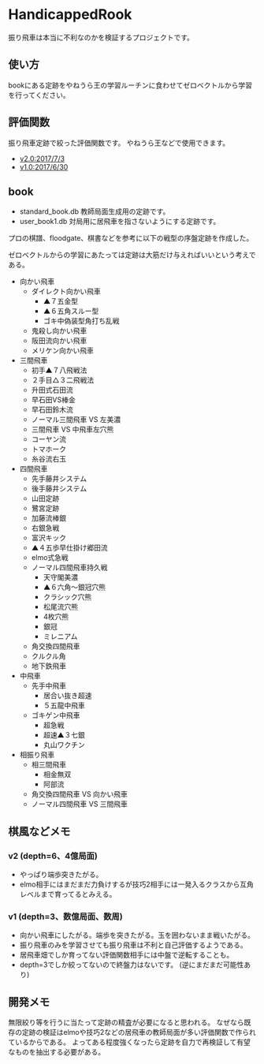 ﻿# HandicappedRook

振り飛車は本当に不利なのかを検証するプロジェクトです。

## 使い方

bookにある定跡をやねうら王の学習ルーチンに食わせてゼロベクトルから学習を行ってください。

## 評価関数

振り飛車定跡で絞った評価関数です。
やねうら王などで使用できます。

- [v2.0:2017/7/3](https://drive.google.com/file/d/0BwUOadFWQqvjUFVIMW8xX0dBa28/view?usp=sharing)
- [v1.0:2017/6/30](https://drive.google.com/file/d/0BwUOadFWQqvjVFFmYnRIODdsbGc/view?usp=sharing)

## book

- standard_book.db 教師局面生成用の定跡です。
- user_book1.db 対局用に居飛車を指さないようにする定跡です。

プロの棋譜、floodgate、棋書などを参考に以下の戦型の序盤定跡を作成した。

ゼロベクトルからの学習にあたっては定跡は大筋だけ与えればいいという考えである。

- 向かい飛車
	- ダイレクト向かい飛車
		- ▲７五金型
		- ▲６五角スルー型
		- ゴキ中偽装型角打ち乱戦
	- 鬼殺し向かい飛車
	- 阪田流向かい飛車
	- メリケン向かい飛車
- 三間飛車
	- 初手▲７八飛戦法
	- ２手目△３二飛戦法
	- 升田式石田流
	- 早石田VS棒金
	- 早石田鈴木流
	- ノーマル三間飛車 VS 左美濃
	- 三間飛車 VS 中飛車左穴熊
	- コーヤン流
	- トマホーク
	- 糸谷流右玉
- 四間飛車
	- 先手藤井システム
	- 後手藤井システム
	- 山田定跡
	- 鷺宮定跡
	- 加藤流棒銀
	- 右銀急戦
	- 富沢キック
	- ▲４五歩早仕掛け郷田流
	- elmo式急戦
	- ノーマル四間飛車持久戦
		- 天守閣美濃
		- ▲６六角～銀冠穴熊
		- クラシック穴熊
		- 松尾流穴熊
		- 4枚穴熊
		- 銀冠
		- ミレニアム
	- 角交換四間飛車
	- クルクル角
	- 地下鉄飛車
- 中飛車
	- 先手中飛車
		- 居合い抜き超速
		- ５五龍中飛車
	- ゴキゲン中飛車
		- 超急戦
		- 超速▲３七銀
		- 丸山ワクチン
- 相振り飛車
	- 相三間飛車
		- 相金無双
		- 阿部流
	- 角交換四間飛車 VS 向かい飛車
	- ノーマル四間飛車 VS 三間飛車

## 棋風などメモ

### v2 (depth=6、4億局面)
- やっぱり端歩突きたがる。
- elmo相手にはまだまだ力負けするが技巧2相手には一発入るクラスから互角レベルまで育ってるとみえる。

### v1 (depth=3、数億局面、数周)
- 向かい飛車にしたがる。端歩を突きたがる。玉を囲わないまま戦いたがる。
- 振り飛車のみを学習させても振り飛車は不利と自己評価するようである。
- 居飛車畑でしか育ってない評価関数相手には中盤で逆転することも。
- depth=3でしか絞ってないので終盤力はないです。 (逆にまだまだ可能性あり)

## 開発メモ

無限絞り等を行うに当たって定跡の精査が必要になると思われる。
なぜなら既存の定跡の検証はelmoや技巧2などの居飛車の教師局面が多い評価関数で作られているからである。
よってある程度強くなったら定跡を自力で再検証して有望なものを抽出する必要がある。


